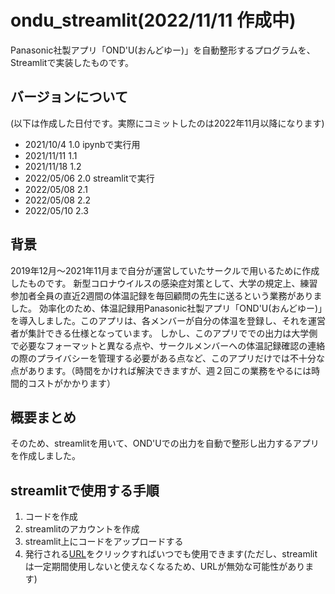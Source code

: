 # ondu_streamlit(2022/11/11 作成中)
Panasonic社製アプリ「OND'U(おんどゆー)」を自動整形するプログラムを、Streamlitで実装したものです。 

## バージョンについて
(以下は作成した日付です。実際にコミットしたのは2022年11月以降になります)

- 2021/10/4  1.0 ipynbで実行用
- 2021/11/11 1.1 
- 2021/11/18 1.2 
- 2022/05/06 2.0 streamlitで実行
- 2022/05/08 2.1 
- 2022/05/08 2.2
- 2022/05/10 2.3   


## 背景
2019年12月〜2021年11月まで自分が運営していたサークルで用いるために作成したものです。
新型コロナウイルスの感染症対策として、大学の規定上、練習参加者全員の直近2週間の体温記録を毎回顧問の先生に送るという業務がありました。
効率化のため、体温記録用Panasonic社製アプリ「OND'U(おんどゆー)」を導入しました。このアプリは、各メンバーが自分の体温を登録し、それを運営者が集計できる仕様となっています。
しかし、このアプリででの出力は大学側で必要なフォーマットと異なる点や、サークルメンバーへの体温記録確認の連絡の際のプライバシーを管理する必要がある点など、このアプリだけでは不十分な点があります。（時間をかければ解決できますが、週２回この業務をやるには時間的コストがかかります）

## 概要まとめ
そのため、streamlitを用いて、OND'Uでの出力を自動で整形し出力するアプリを作成しました。

## streamlitで使用する手順
1. コードを作成
2. streamlitのアカウントを作成
3. streamlit上にコードをアップロードする
4. 発行される[URL]()をクリックすればいつでも使用できます(ただし、streamlitは一定期間使用しないと使えなくなるため、URLが無効な可能性があります)
